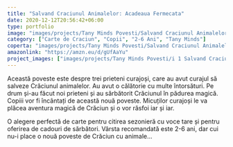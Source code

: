 ```yaml
---
title: "Salvand Craciunul Animalelor: Acadeaua Fermecata"
date: 2020-12-12T20:56:42+06:00
type: portfolio
image: "images/projects/Tany Minds Povesti/Salvand Craciunul Animalelor Acadeaua Fermecata carte povesti copii.jpg"
category: ["Carte de Craciun", "Copii", "2-6 Ani", "Tany Minds"]
coperta: "images/projects/Tany Minds Povesti/Salvand Craciunul Animalelor Acadeaua Fermecata carte povesti copii.jpg"
amazonlink: "https://amzn.eu/d/gUfAaYu"
project_images: ["images/projects/Tany Minds Povesti/i 1 Salvand Craciunul Animalelor Acadeaua Fermecata carte povesti copii.jpg", "images/projects/Tany Minds Povesti/i 2 Salvand Craciunul Animalelor Acadeaua Fermecata carte povesti copii.jpg", "images/projects/Tany Minds Povesti/i 3 Salvand Craciunul Animalelor Acadeaua Fermecata carte povesti copii.jpg", "images/projects/Tany Minds Povesti/i 4 Salvand Craciunul Animalelor Acadeaua Fermecata carte povesti copii.jpg" ]
---
```



Această poveste este despre trei prieteni curajoși, care au avut curajul să salveze Crăciunul animalelor. Au avut o călătorie cu multe întorsături. Pe drum și-au făcut noi prieteni și au sărbătorit Crăciunul în pădurea magică. Copiii vor fi încântați de această nouă poveste. Micuților curajoși le va plăcea aventura magică de Crăciun și o vor răsfoi iar și iar.

O alegere perfectă de carte pentru citirea sezonieră cu voce tare și pentru oferirea de cadouri de sărbători. Vârsta recomandată este 2-6 ani, dar cui nu-i place o nouă poveste de Crăciun cu animale...

